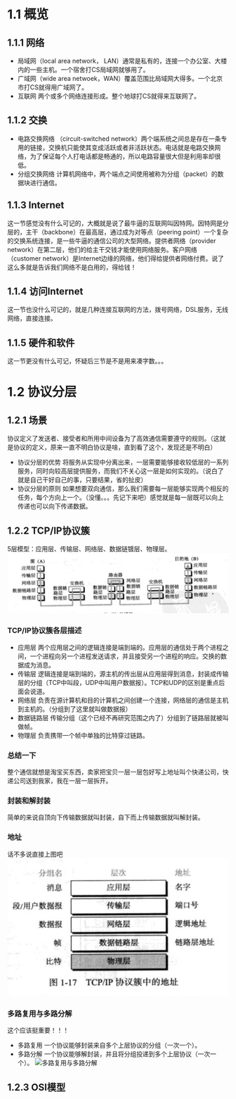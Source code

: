 # 1.1 概览
## 1.1.1 网络
* 局域网（local area network， LAN）通常是私有的，连接一个办公室、大楼内的一些主机。一个宿舍打CS局域网就够用了。
* 广域网（wide area netwoek，WAN）覆盖范围比局域网大得多。一个北京市打CS就得用广域网了。
* 互联网 两个或多个网络连接形成。整个地球打CS就得来互联网了。
## 1.1.2 交换
* 电路交换网络 （circuit-switched network）两个端系统之间总是存在一条专用的链接，交换机只能使其变成活跃或者非活跃状态。电话就是电路交换网络，为了保证每个人打电话都是畅通的，所以电路容量很大但是利用率却很低。
* 分组交换网络 计算机网络中，两个端点之间使用被称为分组（packet）的数据块进行通信。
## 1.1.3 Internet
这一节感觉没有什么可记的，大概就是说了最牛逼的互联网叫因特网。因特网是分层的，主干（backbone）在最高层，通过成为对等点（peering point）一个复杂的交换系统连接，是一些牛逼的通信公司的大型网络。提供者网络（provider network）在第二层，他们的给主干交钱才能使用网络服务。客户网络（customer network）是Internet边缘的网络，他们得给提供者网络付费。说了这么多就是告诉我们网络不是白用的，得给钱！
## 1.1.4 访问Internet
这一节也没什么可记的，就是几种连接互联网的方法，拨号网络，DSL服务，无线网络，直接连接。
## 1.1.5 硬件和软件
这一节更没有什么可记，怀疑后三节是不是用来凑字数。。。
# 1.2 协议分层
## 1.2.1 场景
协议定义了发送者、接受者和所用中间设备为了高效通信需要遵守的规则。（这就是协议的定义，原来一直不明白协议是啥，直到看了这个，发现还是不明白）
* 协议分层的优势
将服务从实现中分离出来，一层需要能够接收较低层的一系列服务，同时向较高层提供服务，而我们不关心这一层是如何实现的。（说白了就是自己干好自己的事，只要结果，省的扯皮）
* 协议分层的原则
如果想要双向通信，那么我们需要每一层能够实现两个相反的任务，每个方向上一个。（没懂。。。先记下来吧）感觉就是每一层既可以向上传递也可以向下传递数据。
## 1.2.2 TCP/IP协议簇
5层模型：应用层、传输层、网络层、数据链镀层、物理层。
![通过一个互联网通信](互联网通信.jpg)
### TCP/IP协议簇各层描述
* 应用层
两个应用层之间的逻辑连接是端到端的。应用层的通信处于两个进程之间，一个进程向另一个进程发送请求，并且接受另一个进程的响应。交换的数据成为消息。
* 传输层
逻辑连接是端到端的，源主机的传出层从应用层得到消息，封装成传输层的分组（TCP中叫段，UDP中叫用户数据报）。TCP和UDP的区别是重点后面会说道。
* 网络层
负责在源计算机和目的计算机之间创建一个连接，网络层的通信是主机到主机的。（分组到了这里就叫做数据报）
* 数据链路层
传输分组（这个已经不再研究范围之内了）分组到了链路层就被叫做帧。
* 物理层
负责携带一个帧中单独的比特穿过链路。
### 总结一下
整个通信就想是淘宝买东西，卖家把宝贝一层一层包好写上地址叫个快递公司，快递公司送到我家，我在一层一层拆开。
### 封装和解封装
简单的来说自顶向下传输数据就叫封装，自下而上传输数据就叫解封装。
### 地址
话不多说直接上图吧
![TCP/IP协议簇中的地址](TCPIP协议簇地址.jpg)
### 多路复用与多路分解
这个应该挺重要！！！
* 多路复用
一个协议能够封装来自多个上层协议的分组（一次一个）。
* 多路分解
一个协议能够解封装，并且将分组投递到多个上层协议（一次一个）。
![多路复用与多路分解](多路复用与多路分解.jpg)
## 1.2.3 OSI模型